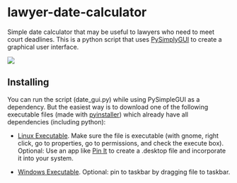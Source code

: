 # lawyer-date-calculator
Simple date calculator that may be useful to lawyers who need to meet court deadlines. This is a python script that uses [PySimplyGUI](https://github.com/PySimpleGUI) to create a graphical user interface.

![](/repository/lawyer-date-calculator/blob/main/photos/date_gui.png")

## Installing

You can run the script (date_gui.py) while using PySimpleGUI as a dependency. But the easiest way is to download one of the following executable files (made with [pyinstaller](https://github.com/pyinstaller/pyinstaller)) which already have all dependencies (including python):

* [Linux Executable](https://github.com/jessemcg/lawyer-date-calculator/blob/main/date_gui_linux). Make sure the file is executable (with gnome, right click, go to properties, go to permissions, and check the execute box). Optional: Use an app like [Pin It](https://flathub.org/apps/details/com.github.ryonakano.pinit) to create a .desktop file and incorporate it into your system.

* [Windows Executable](https://github.com/jessemcg/lawyer-date-calculator/blob/main/date_gui_windows.exe). Optional: pin to taskbar by dragging file to taskbar.